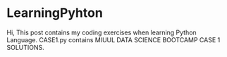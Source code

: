 # LearningPyhton
Hi, This post contains my coding exercises when learning Python Language.
CASE1.py contains MIUUL DATA SCIENCE BOOTCAMP CASE 1 SOLUTIONS.

